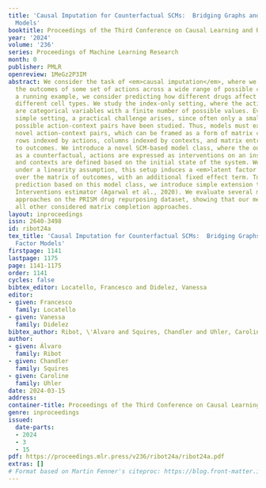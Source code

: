 ```yaml
---
title: 'Causal Imputation for Counterfactual SCMs:  Bridging Graphs and Latent Factor
  Models'
booktitle: Proceedings of the Third Conference on Causal Learning and Reasoning
year: '2024'
volume: '236'
series: Proceedings of Machine Learning Research
month: 0
publisher: PMLR
openreview: 1MeGz2P3IM
abstract: We consider the task of <em>causal imputation</em>, where we aim to predict
  the outcomes of some set of actions across a wide range of possible contexts. As
  a running example, we consider predicting how different drugs affect cells from
  different cell types. We study the index-only setting, where the actions and contexts
  are categorical variables with a finite number of possible values. Even in this
  simple setting, a practical challenge arises, since often only a small subset of
  possible action-context pairs have been studied. Thus, models must extrapolate to
  novel action-context pairs, which can be framed as a form of matrix completion with
  rows indexed by actions, columns indexed by contexts, and matrix entries corresponding
  to outcomes. We introduce a novel SCM-based model class, where the outcome is expressed
  as a counterfactual, actions are expressed as interventions on an instrumental variable,
  and contexts are defined based on the initial state of the system. We show that,
  under a linearity assumption, this setup induces a <em>latent factor model</em>
  over the matrix of outcomes, with an additional fixed effect term. To perform causal
  prediction based on this model class, we introduce simple extension to the Synthetic
  Interventions estimator (Agarwal et al., 2020). We evaluate several matrix completion
  approaches on the PRISM drug repurposing dataset, showing that our method outperforms
  all other considered matrix completion approaches.
layout: inproceedings
issn: 2640-3498
id: ribot24a
tex_title: 'Causal Imputation for Counterfactual SCMs:  Bridging Graphs and Latent
  Factor Models'
firstpage: 1141
lastpage: 1175
page: 1141-1175
order: 1141
cycles: false
bibtex_editor: Locatello, Francesco and Didelez, Vanessa
editor:
- given: Francesco
  family: Locatello
- given: Vanessa
  family: Didelez
bibtex_author: Ribot, \'Alvaro and Squires, Chandler and Uhler, Caroline
author:
- given: Álvaro
  family: Ribot
- given: Chandler
  family: Squires
- given: Caroline
  family: Uhler
date: 2024-03-15
address:
container-title: Proceedings of the Third Conference on Causal Learning and Reasoning
genre: inproceedings
issued:
  date-parts:
  - 2024
  - 3
  - 15
pdf: https://proceedings.mlr.press/v236/ribot24a/ribot24a.pdf
extras: []
# Format based on Martin Fenner's citeproc: https://blog.front-matter.io/posts/citeproc-yaml-for-bibliographies/
---
```

